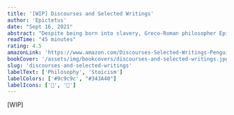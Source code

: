 ```yaml
---
title: '[WIP] Discourses and Selected Writings'
author: 'Epictetus'
date: "Sept 16, 2021"
abstract: "Despite being born into slavery, Greco-Roman philosopher Epictetus became one of the most influential thinkers of his time. Discourses and Selected Writings is a transcribed collection of informal lectures given by the philosopher around AD 108. A gateway into the life and mind of a great intellectual."
readTime: "45 minutes"
rating: 4.5
amazonLink: 'https://www.amazon.com/Discourses-Selected-Writings-Penguin-Classics/dp/0140449469'
bookCover: '/assets/img/bookcovers/discourses-and-selected-writings.jpg'
slug: 'discourses-and-selected-writings'
labelText: ['Philosophy', 'Stoicism']
labelColors: ['#9c9c9c', "#343A40"]
labelIcons: ['💭', '🗿']
---
```



[WIP]